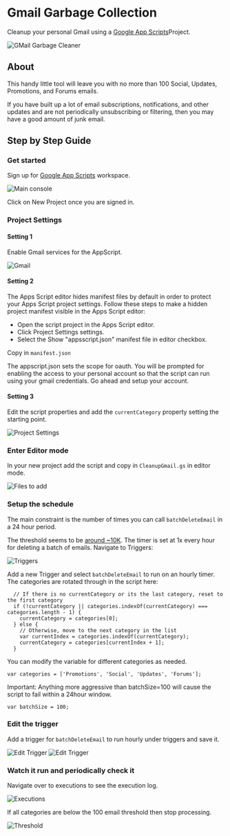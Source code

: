 # Gmail Garbage Collection

Cleanup your personal Gmail using a [Google App Scripts](https://script.google.com)Project.

![GMail Garbage Cleaner](assets/GmailGarbageCollection.png)

## About

This handy little tool will leave you with no more than 100 Social, Updates, Promotions, and Forums emails.

If you have built up a lot of email subscriptions, notifications, and other updates and are not periodically
unsubscribing or filtering, then you may have a good amount of junk email.

## Step by Step Guide

### Get started

Sign up for [Google App Scripts](https://script.google.com/) workspace.

![Main console](assets/gc1-newproject.png)

Click on New Project once you are signed in.

### Project Settings

#### Setting 1

Enable Gmail services for the AppScript.

![Gmail](assets/enable_gmail.png) 

#### Setting 2

The Apps Script editor hides manifest files by default in order to protect your Apps Script project settings. Follow these steps to make a hidden project manifest visible in the Apps Script editor:

- Open the script project in the Apps Script editor.
- Click Project Settings settings.
- Select the Show "appsscript.json" manifest file in editor checkbox.

Copy in ```manifest.json```

The appscript.json sets the scope for oauth.  You will be prompted for enabling
the access to your personal account so that the script can run using your gmail
credentials.  Go ahead and setup your account.

#### Setting 3

Edit the script properties and add the ```currentCategory``` property setting the starting point.

![Project Settings](assets/gc2-settings.png)


### Enter Editor mode

In your new project add the script and copy in ```CleanupGmail.gs``` in editor mode.

![Files to add](assets/files.png)

### Setup the schedule

The main constraint is the number of times you can call ```batchDeleteEmail``` in a 24 hour period.

The threshold seems to be [around ~10K](https://stackoverflow.com/questions/10619919/service-invoked-too-many-times-for-one-day-gmail-read).  The timer is set at 1x every hour for deleting a batch of emails.
Navigate to Triggers:

![Triggers](assets/trigger1.png)

Add a new Trigger and select ```batchDeleteEmail``` to run on an hourly timer.  The categories are rotated through in the script here:

```
  // If there is no currentCategory or its the last category, reset to the first category
  if (!currentCategory || categories.indexOf(currentCategory) === categories.length - 1) {
    currentCategory = categories[0];
  } else {
    // Otherwise, move to the next category in the list
    var currentIndex = categories.indexOf(currentCategory);
    currentCategory = categories[currentIndex + 1];
  }
```

You can modify the variable for different categories as needed.

```var categories = ['Promotions', 'Social', 'Updates', 'Forums'];```

Important: Anything more aggressive than batchSize=100 will cause the script to fail within a 24hour window.

```var batchSize = 100;```

### Edit the trigger

Add a trigger for ```batchDeleteEmail``` to run hourly under triggers and save it.

![Edit Trigger](assets/edittrigger1.png)
![Edit Trigger](assets/edittrigger2.png)

### Watch it run and periodically check it

Navigate over to executions to see the execution log.

![Executions](assets/executions.png)

If all categories are below the 100 email threshold then stop processing.

![Threshold](assets/threshold.png)
